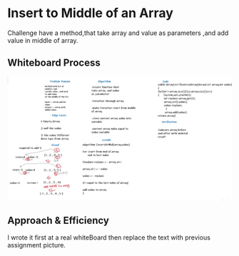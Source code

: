 # Insert to Middle of an Array
Challenge have a method,that take array and value
as parameters ,and add value in middle of array.

## Whiteboard Process

<img src="./images/insertShiftArray.jpg"/>

## Approach & Efficiency
I wrote it first at a real whiteBoard then replace
the text with previous assignment picture.